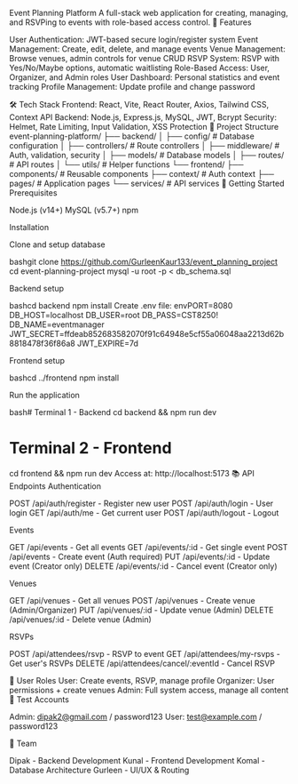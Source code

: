 Event Planning Platform
A full-stack web application for creating, managing, and RSVPing to events with role-based access control.
🚀 Features

User Authentication: JWT-based secure login/register system
Event Management: Create, edit, delete, and manage events
Venue Management: Browse venues, admin controls for venue CRUD
RSVP System: RSVP with Yes/No/Maybe options, automatic waitlisting
Role-Based Access: User, Organizer, and Admin roles
User Dashboard: Personal statistics and event tracking
Profile Management: Update profile and change password

🛠️ Tech Stack
Frontend: React, Vite, React Router, Axios, Tailwind CSS, Context API
Backend: Node.js, Express.js, MySQL, JWT, Bcrypt
Security: Helmet, Rate Limiting, Input Validation, XSS Protection
📁 Project Structure
event-planning-platform/
├── backend/
│   ├── config/         # Database configuration
│   ├── controllers/    # Route controllers
│   ├── middleware/     # Auth, validation, security
│   ├── models/        # Database models
│   ├── routes/        # API routes
│   └── utils/         # Helper functions
└── frontend/
    ├── components/    # Reusable components
    ├── context/       # Auth context
    ├── pages/         # Application pages
    └── services/      # API services
🚀 Getting Started
Prerequisites

Node.js (v14+)
MySQL (v5.7+)
npm

Installation

Clone and setup database

bashgit clone https://github.com/GurleenKaur133/event_planning_project
cd event-planning-project
mysql -u root -p < db_schema.sql

Backend setup

bashcd backend
npm install
Create .env file:
envPORT=8080
DB_HOST=localhost
DB_USER=root
DB_PASS=CST8250!
DB_NAME=eventmanager
JWT_SECRET=ffdeab852683582070f91c64948e5cf55a06048aa2213d62b8818478f36f86a8
JWT_EXPIRE=7d

Frontend setup

bashcd ../frontend
npm install

Run the application

bash# Terminal 1 - Backend
cd backend && npm run dev

# Terminal 2 - Frontend
cd frontend && npm run dev
Access at: http://localhost:5173
📚 API Endpoints
Authentication

POST /api/auth/register - Register new user
POST /api/auth/login - User login
GET /api/auth/me - Get current user
POST /api/auth/logout - Logout

Events

GET /api/events - Get all events
GET /api/events/:id - Get single event
POST /api/events - Create event (Auth required)
PUT /api/events/:id - Update event (Creator only)
DELETE /api/events/:id - Cancel event (Creator only)

Venues

GET /api/venues - Get all venues
POST /api/venues - Create venue (Admin/Organizer)
PUT /api/venues/:id - Update venue (Admin)
DELETE /api/venues/:id - Delete venue (Admin)

RSVPs

POST /api/attendees/rsvp - RSVP to event
GET /api/attendees/my-rsvps - Get user's RSVPs
DELETE /api/attendees/cancel/:eventId - Cancel RSVP

👥 User Roles
User: Create events, RSVP, manage profile
Organizer: User permissions + create venues
Admin: Full system access, manage all content
🔐 Test Accounts

Admin: dipak2@gmail.com / password123
User: test@example.com / password123

👥 Team

Dipak - Backend Development
Kunal - Frontend Development
Komal - Database Architecture
Gurleen - UI/UX & Routing